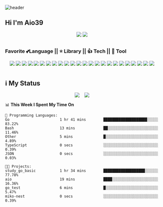 ![header](https://capsule-render.vercel.app/api?type=waving&color=0:43C6AC,100:F8FFAE&height=300&section=header&text=Aio39's%20Github&fontSize=90&animation=fadeIn&fontAlignY=38&fontAlign=50&desc=😊💻🌱⌨️%20Since2020.08&descAlignY=55&descAlign=72&fontColor=FFFFFF)

## Hi I'm Aio39

<div align="center" style="padding-bottom: 10px;" >
    <img src="https://wakatime.com/badge/user/7395fc06-c090-4ede-be36-f066bc1f4c76.svg?styel=plastic" /> 
    <img src="https://hits.seeyoufarm.com/api/count/incr/badge.svg?url=https%3A%2F%2Fgithub.com%2Faio39&count_bg=%2339C5BB&title_bg=%23555555&icon=&icon_color=%23E7E7E7&title=hits&edge_flat=false">
</div>

### Favorite 💕Language || ⭐ Library || 👍 Tech || 🎇 Tool

<div align="center" style="padding-bottom: 10px;" >
    <img src="https://img.shields.io/badge/Javascript-F7DF1E?style=for-the-badge&logo=javascript&logoColor=white">
    <img src="https://img.shields.io/badge/NodeJS-339933?style=for-the-badge&logo=node.js&logoColor=white">
     <img src="https://img.shields.io/badge/TypeScript-3178C6?style=for-the-badge&logo=TypeScript&logoColor=white">
    <img src="https://img.shields.io/badge/React-61DAFB?style=for-the-badge&logo=React&logoColor=white">
    <img src="https://img.shields.io/badge/Python-3776AB?style=for-the-badge&logo=Python&logoColor=white">
    <img src="https://img.shields.io/badge/Next.js-000000?style=for-the-badge&logo=Next.js&logoColor=white">
    <img src="https://img.shields.io/badge/Tailwind CSS-06B6D4?style=for-the-badge&logo=Tailwind CSS&logoColor=white">
    <img src="https://img.shields.io/badge/Chakra UI-319795?style=for-the-badge&logo=Chakra UI&logoColor=white">
    <img src="https://img.shields.io/badge/Framer Motion-0055FF?style=for-the-badge&logo=Framer&logoColor=white">
    <img src="https://img.shields.io/badge/Express.js-efd81c?style=for-the-badge&logo=Express&logoColor=white">
    <img src="https://img.shields.io/badge/Laravel-FF2D20?style=for-the-badge&logo=Laravel&logoColor=white">
    <img src="https://img.shields.io/badge/NestJS-E0234E?style=for-the-badge&logo=NestJS&logoColor=white">
    <img src="https://img.shields.io/badge/Redis-DC382D?style=for-the-badge&logo=Redis&logoColor=white">
    <img src="https://img.shields.io/badge/MySQL-4479A1?style=for-the-badge&logo=MySQL&logoColor=white">
    <img src="https://img.shields.io/badge/Docker-2496ED?style=for-the-badge&logo=Docker&logoColor=white">
    <img src="https://img.shields.io/badge/Amazon AWS-232F3E?style=for-the-badge&logo=Amazon AWS&logoColor=white">
    <img src="https://img.shields.io/badge/GCP-4285F4?style=for-the-badge&logo=GoogleCloud&logoColor=white">
    <img src="https://img.shields.io/badge/Vercel-000000?style=for-the-badge&logo=Vercel&logoColor=white">
    <img src="https://img.shields.io/badge/Visual Studio Code-007ACC?style=for-the-badge&logo=Visual Studio Code&logoColor=white">
    <img src="https://img.shields.io/badge/GitHub-181717?style=for-the-badge&logo=GitHub&logoColor=white">
    <img src="https://img.shields.io/badge/Insomnia-4000BF?style=for-the-badge&logo=Insomnia&logoColor=white">
    <img src="https://img.shields.io/badge/Figma-F24E1E?style=for-the-badge&logo=Figma&logoColor=white">
    <img src="https://img.shields.io/badge/Slack-4A154B?style=for-the-badge&logo=Slack&logoColor=white">
    <img src="https://img.shields.io/badge/Notion-000000?style=for-the-badge&logo=Notion&logoColor=white">
</div>

## ℹ️ My Status

<div style="display: flex; flex-direction: row; align-items: center; justify-content: center; gap:1rem">
    <img class="img" src="https://github-readme-stats.vercel.app/api?username=aio39&show_icons=true&count_private=true&line_height=27" />
    <img class="img" src="https://github-readme-stats.vercel.app/api/top-langs/?username=aio39&hide=CSS,HTML,SCSS,Blade,Pug&langs_count=3" />
</div>

<!-- ## 🔥 This Week I Spent My Time On -->

<!-- <div style="padding-bottom: 10px;" >
    <img class="img" src="https://github-readme-stats.vercel.app/api/wakatime?username=aio39&layout=compact" />
</div> -->
<!--START_SECTION:waka-->
📊 **This Week I Spent My Time On** 

```text
💬 Programming Languages: 
Go                       1 hr 41 mins        ████████████████████░░░░░   83.22% 
Bash                     13 mins             ██░░░░░░░░░░░░░░░░░░░░░░░   11.46% 
Other                    5 mins              █░░░░░░░░░░░░░░░░░░░░░░░░   4.89% 
TypeScript               0 secs              ░░░░░░░░░░░░░░░░░░░░░░░░░   0.39% 
JSON                     0 secs              ░░░░░░░░░░░░░░░░░░░░░░░░░   0.03%

🐱‍💻 Projects: 
study_go_basic           1 hr 34 mins        ███████████████████░░░░░░   77.78% 
aio                      19 mins             ████░░░░░░░░░░░░░░░░░░░░░   16.36% 
go_test                  6 mins              █░░░░░░░░░░░░░░░░░░░░░░░░   5.47% 
miko-nest                0 secs              ░░░░░░░░░░░░░░░░░░░░░░░░░   0.39%

```


<!--END_SECTION:waka-->

<!-- ![Aio39's GitHub stats](https://github-readme-stats.vercel.app/api?username=aio39&show_icons=true&count_private=true) -->

<!-- [![Readme Card](https://github-readme-stats.vercel.app/api/pin/?username=aio39&repo=miko-mono)](https://github.com/aio39/miku-mono) -->

<!-- [![Top Langs](https://github-readme-stats.vercel.app/api/top-langs/?username=aio39&layout=compact&hide=CSS,HTML,SCSS,Blade,Pug)](https://github.com/aio39/github-readme-stats) -->

<!-- [![willianrod's wakatime stats](https://github-readme-stats.vercel.app/api/wakatime?username=aio39)](https://github.com/aio39/github-readme-stats) -->

</div>

<!--
**aio39/aio39** is a ✨ _special_ ✨ repository because its `README.md` (this file) appears on your GitHub profile.

Here are some ideas to get you started:

- 🔭 I’m currently working on ...
- 🌱 I’m currently learning ...
- 👯 I’m looking to collaborate on ...
- 🤔 I’m looking for help with ...
- 💬 Ask me about ...
- 📫 How to reach me: ...
- 😄 Pronouns: ...
- ⚡ Fun fact: ...
-->
